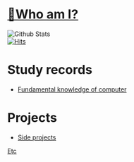 # [🌟Who am I?](https://github.com/vacu9708/WHO-AM-I/blob/main/english/readme.md)
![Github Stats](https://github-readme-stats.vercel.app/api?username=vacu9708&show_icons=true)<br>
[![Hits](https://hits.seeyoufarm.com/api/count/incr/badge.svg?url=https%3A%2F%2Fgithub.com%2Fvacu9708&count_bg=%2379C83D&title_bg=%23555555&icon=&icon_color=%23E7E7E7&title=hits&edge_flat=false)](https://hits.seeyoufarm.com)<br>

# Study records
- [Fundamental knowledge of computer](https://github.com/vacu9708/Fundamental-knowledge)

# Projects
- [Side projects](https://github.com/vacu9708/Toy-projects)

[Etc](https://github.com/vacu9708/Tools-etc)
